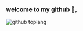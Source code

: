### welcome to my github 👋, 
 
![github toplang](https://github-readme-stats.vercel.app/api/top-langs/?username=Dhino12&layout=compact&theme=buefy)
 
